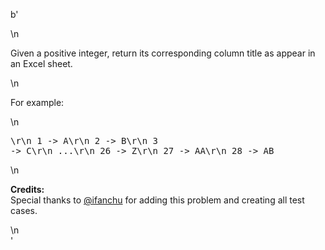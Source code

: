 b'<div class="question-description">\n<p><p>Given a positive integer, return its corresponding column title as appear in an Excel sheet.</p>\n<p>For example:</p>\n<pre>\r\n    1 -&gt; A\r\n    2 -&gt; B\r\n    3 -&gt; C\r\n    ...\r\n    26 -&gt; Z\r\n    27 -&gt; AA\r\n    28 -&gt; AB </pre>\n<p><b>Credits:</b><br/>Special thanks to <a href="https://leetcode.com/discuss/user/ifanchu">@ifanchu</a> for adding this problem and creating all test cases.</p></p>\n</div>'